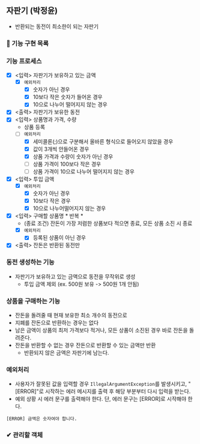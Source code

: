## 자판기 (박정윤) 
- 반환되는 동전이 최소한이 되는 자판기

### 🚩 기능 구현 목록 

### 기능 프로세스
- [x] <입력> 자판기가 보유하고 있는 금액
  - [x] `예외처리`
    - [x] 숫자가 아닌 경우
    - [x] 10보다 작은 숫자가 들어온 경우
    - [x] 10으로 나누어 떨어지지 않는 경우
- [x] <출력> 자판기가 보유한 동전
- [x] <입력> 상품명과 가격, 수량 
  - 상품 등록  
  - [ ] `예외처리`
    - [x] 세미콜론(;)으로 구분해서 올바른 형식으로 들어오지 않았을 경우
    - [x] 값이 3개씩 안들어온 경우
    - [x] 상품 가격과 수량이 숫자가 아닌 경우
    - [ ] 상품 가격이 100보다 작은 경우
    - [ ] 상품 가격이 10으로 나누어 떨어지지 않는 경우
- [x] <입력> 투입 금액
  - [x] `예외처리`
    - [x] 숫자가 아닌 경우
    - [x] 10보다 작은 경우
    - [x] 10으로 나누어떨어지지 않는 경우
- [x] <입력> 구매할 상품명 * 반복 *
  - (종료 조건) 잔돈이 가장 저렴한 상품보다 적으면 종료, 모든 상품 소진 시 종료
  - [x] `예외처리`
    - [x] 등록된 상품이 아닌 경우
- [x] <출력> 잔돈은 반환된 동전만

### 동전 생성하는 기능
- 자판기가 보유하고 있는 금액으로 동전을 무작위로 생성
  - 투입 금액 제외 (ex. 500원 보유 -> 500원 1개 안됨)

### 상품을 구매하는 기능
- 잔돈을 돌려줄 때 현재 보유한 최소 개수의 동전으로
- 지폐를 잔돈으로 반환하는 경우는 없다
- 남은 금액이 상품의 최저 가격보다 적거나, 모든 상품이 소진된 경우 바로 잔돈을 돌려준다.
- 잔돈을 반환할 수 없는 경우 잔돈으로 반환할 수 있는 금액만 반환
  - 반환되지 않은 금액은 자판기에 남는다.

### 예외처리
- 사용자가 잘못된 값을 입력할 경우 `IllegalArgumentException`를 발생시키고, "[ERROR]"로 시작하는 에러 메시지를 출력 후 해당 부분부터 다시 입력을 받는다.
- 예외 상황 시 에러 문구를 출력해야 한다. 단, 에러 문구는 [ERROR]로 시작해야 한다.
```
[ERROR] 금액은 숫자여야 합니다.
```

### ✔ 관리할 객체
